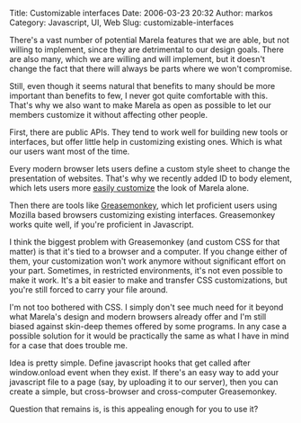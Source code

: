 Title: Customizable interfaces
Date: 2006-03-23 20:32
Author: markos
Category: Javascript, UI, Web
Slug: customizable-interfaces

There's a vast number of potential Marela features that we are able, but
not willing to implement, since they are detrimental to our design
goals. There are also many, which we are willing and will implement, but
it doesn't change the fact that there will always be parts where we
won't compromise.

Still, even though it seems natural that benefits to many should be more
important than benefits to few, I never got quite comfortable with this.
That's why we also want to make Marela as open as possible to let our
members customize it without affecting other people.

First, there are public APIs. They tend to work well for building new
tools or interfaces, but offer little help in customizing existing ones.
Which is what our users want most of the time.

Every modern browser lets users define a custom style sheet to change
the presentation of websites. That's why we recently added ID to body
element, which lets users more [easily
customize](http://archivist.incutio.com/viewlist/css-discuss/13291) the
look of Marela alone.

Then there are tools like
[Greasemonkey](http://greasemonkey.mozdev.org/), which let proficient
users using Mozilla based browsers customizing existing interfaces.
Greasemonkey works quite well, if you're proficient in Javascript.

I think the biggest problem with Greasemonkey (and custom CSS for that
matter) is that it's tied to a browser and a computer. If you change
either of them, your customization won't work anymore without
significant effort on your part. Sometimes, in restricted environments,
it's not even possible to make it work. It's a bit easier to make and
transfer CSS customizations, but you're still forced to carry your file
around.

I'm not too bothered with CSS. I simply don't see much need for it
beyond what Marela's design and modern browsers already offer and I'm
still biased against skin-deep themes offered by some programs. In any
case a possible solution for it would be practically the same as what I
have in mind for a case that does trouble me.

Idea is pretty simple. Define javascript hooks that get called after
window.onload event when they exist. If there's an easy way to add your
javascript file to a page (say, by uploading it to our server), then you
can create a simple, but cross-browser and cross-computer Greasemonkey.

Question that remains is, is this appealing enough for you to use it?

